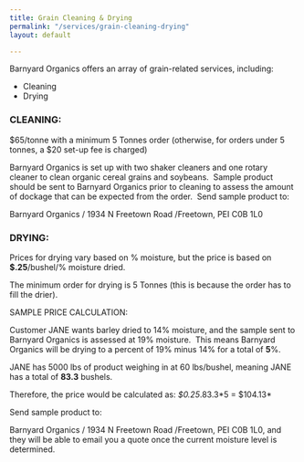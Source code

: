 ```yaml
---
title: Grain Cleaning & Drying
permalink: "/services/grain-cleaning-drying"
layout: default

---
```

Barnyard Organics offers an array of grain-related services, including:

* Cleaning
* Drying

### CLEANING:

\$65/tonne with a minimum 5 Tonnes order (otherwise, for orders under 5 tonnes, a $20 set-up fee is charged)

Barnyard Organics is set up with two shaker cleaners and one rotary cleaner to clean organic cereal grains and soybeans.  Sample product should be sent to Barnyard Organics prior to cleaning to assess the amount of dockage that can be expected from the order.  Send sample product to:

Barnyard Organics / 1934 N Freetown Road /Freetown, PEI C0B 1L0

### DRYING:

Prices for drying vary based on % moisture, but the price is based on **$.25**/bushel/% moisture dried.

The minimum order for drying is 5 Tonnes (this is because the order has to fill the drier).

SAMPLE PRICE CALCULATION:

Customer JANE wants barley dried to 14% moisture, and the sample sent to Barnyard Organics is assessed at 19% moisture.  This means Barnyard Organics will be drying to a percent of 19% minus 14% for a total of **5**%.

JANE has 5000 lbs of product weighing in at 60 lbs/bushel, meaning JANE has a total of **83.3** bushels.

Therefore, the price would be calculated as: _$0.25_.83.3\*5 = $104.13\*

Send sample product to:

Barnyard Organics / 1934 N Freetown Road /Freetown, PEI C0B 1L0, and they will be able to email you a quote once the current moisture level is determined.